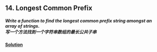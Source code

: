 ## 14. Longest Common Prefix

##### Write a function to find the longest common prefix string amongst an array of strings.<br>写一个方法找到一个字符串数组的最长公共子串

#### [Solution](https://github.com/Jucongyuan/LeetCode_Java/blob/master/src/com/jucongyuan/easy/_0014/Solution.java)